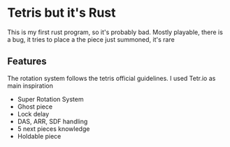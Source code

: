 # Tetris but it's Rust

This is my first rust program, so it's probably bad.
Mostly playable, there is a bug, it tries to place a the piece just summoned, it's rare 

## Features

The rotation system follows the tetris official guidelines. 
I used Tetr.io as main inspiration

+ Super Rotation System
+ Ghost piece
+ Lock delay
+ DAS, ARR, SDF handling
+ 5 next pieces knowledge 
+ Holdable piece